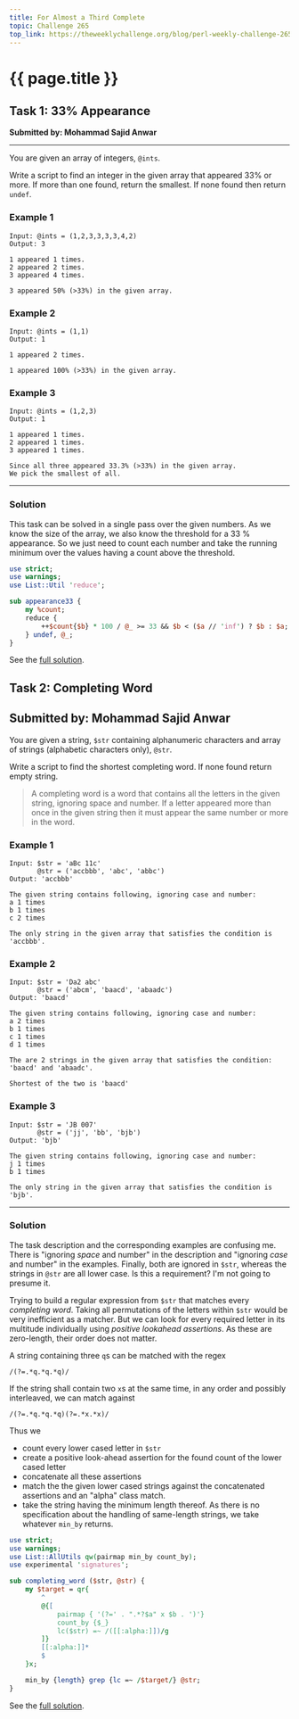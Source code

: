 ```yaml
---
title: For Almost a Third Complete
topic: Challenge 265
top_link: https://theweeklychallenge.org/blog/perl-weekly-challenge-265
---
```

# {{ page.title }}
## Task 1: 33% Appearance
**Submitted by: Mohammad Sajid Anwar**

---
You are given an array of integers, `@ints`.

Write a script to find an integer in the given array that appeared 33% or more. If more than one found, return the smallest. If none found then return `undef`.

### Example 1
```
Input: @ints = (1,2,3,3,3,3,4,2)
Output: 3

1 appeared 1 times.
2 appeared 2 times.
3 appeared 4 times.

3 appeared 50% (>33%) in the given array.
```
### Example 2
```
Input: @ints = (1,1)
Output: 1

1 appeared 2 times.

1 appeared 100% (>33%) in the given array.
```
### Example 3
```
Input: @ints = (1,2,3)
Output: 1

1 appeared 1 times.
2 appeared 1 times.
3 appeared 1 times.

Since all three appeared 33.3% (>33%) in the given array.
We pick the smallest of all.
```
---
### Solution
This task can be solved in a single pass over the given numbers.
As we know the size of the array, we also know the threshold for a 33 % appearance.
So we just need to count each number and take the running minimum over the values having a count above the threshold.
```perl
use strict;
use warnings;
use List::Util 'reduce';

sub appearance33 {
    my %count;
    reduce {
        ++$count{$b} * 100 / @_ >= 33 && $b < ($a // 'inf') ? $b : $a;
    } undef, @_;
}

```
See the [full solution](https://github.com/manwar/perlweeklychallenge-club/blob/master/challenge-265/jo-37/perl/ch-1.pl).

## Task 2: Completing Word
**Submitted by: Mohammad Sajid Anwar**
---
You are given a string, `$str` containing alphanumeric characters and array of strings (alphabetic characters only), `@str`.

Write a script to find the shortest completing word. If none found return empty string.

> A completing word is a word that contains all the letters in the given string, ignoring space and number. If a letter appeared more than once in the given string then it must appear the same number or more in the word.

### Example 1
```
Input: $str = 'aBc 11c'
       @str = ('accbbb', 'abc', 'abbc')
Output: 'accbbb'

The given string contains following, ignoring case and number:
a 1 times
b 1 times
c 2 times

The only string in the given array that satisfies the condition is 'accbbb'.
```
### Example 2
```
Input: $str = 'Da2 abc'
       @str = ('abcm', 'baacd', 'abaadc')
Output: 'baacd'

The given string contains following, ignoring case and number:
a 2 times
b 1 times
c 1 times
d 1 times

The are 2 strings in the given array that satisfies the condition:
'baacd' and 'abaadc'.

Shortest of the two is 'baacd'
```
### Example 3
```
Input: $str = 'JB 007'
       @str = ('jj', 'bb', 'bjb')
Output: 'bjb'

The given string contains following, ignoring case and number:
j 1 times
b 1 times

The only string in the given array that satisfies the condition is 'bjb'.
```
---
### Solution
The task description and the corresponding examples are confusing me.
There is "ignoring *space* and number" in the description and "ignoring *case* and number" in the examples.
Finally, both are ignored in `$str`, whereas the strings in `@str` are all lower case.
Is this a requirement? I'm not going to presume it.

Trying to build a regular expression from `$str` that matches every *completing word*.
Taking all permutations of the letters within `$str` would be very inefficient as a matcher.
But we can look for every required letter in its multitude individually using *positive lookahead assertions*.
As these are zero-length, their order does not matter.

A string containing three `q`s can be matched with the regex
```
/(?=.*q.*q.*q)/
```
If the string shall contain two `x`s at the same time, in any order and possibly interleaved, we can match against
```
/(?=.*q.*q.*q)(?=.*x.*x)/
```
Thus we

- count every lower cased letter in `$str`
- create a positive look-ahead assertion for the found count of the lower cased letter
- concatenate all these assertions
- match the the given lower cased strings against the concatenated assertions and an "alpha" class match.
- take the string having the minimum length thereof. As there is no specification about the handling of same-length strings, we take whatever `min_by` returns.

```perl
use strict;
use warnings;
use List::AllUtils qw(pairmap min_by count_by);
use experimental 'signatures';

sub completing_word ($str, @str) {
    my $target = qr{
        ^
        @{[
            pairmap { '(?=' . ".*?$a" x $b . ')'}
            count_by {$_}
            lc($str) =~ /([[:alpha:]])/g
        ]}
        [[:alpha:]]*
        $
    }x;

    min_by {length} grep {lc =~ /$target/} @str;
}
```
See the [full solution](https://github.com/manwar/perlweeklychallenge-club/blob/master/challenge-265/jo-37/perl/ch-2.pl).
